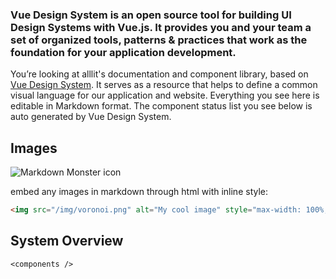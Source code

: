 ### Vue Design System is an open source tool for building UI Design Systems with Vue.js. It provides you and your team a set of organized tools, patterns & practices that work as the foundation for your application development.

You’re looking at alllit's documentation and component library, based on [Vue Design System](https://vueds.com/). It serves as a resource that helps to define a common visual language for our application and website. Everything you see here is editable in Markdown format. The component status list you see below is auto generated by Vue Design System.

## Images

<img src="/img/voronoi.png"
     alt="Markdown Monster icon"
     style="max-width: 100%; max-height: 25vh;" />

embed any images in markdown through html with inline style:

```html
<img src="/img/voronoi.png" alt="My cool image" style="max-width: 100%; max-height: 25vh;" />
```

## System Overview

```
<components />
```
